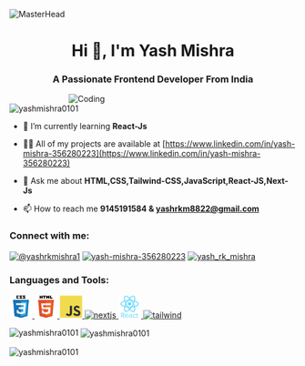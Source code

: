 ![MasterHead](https://as1.ftcdn.net/v2/jpg/03/77/08/22/1000_F_377082215_XdCMMLYICc9uDtX4bFLP7k0bfRf5rAPF.jpg)

<h1 align="center">Hi 👋, I'm Yash Mishra</h1>
<h3 align="center">A Passionate Frontend Developer From India</h3>
<img align="right" alt="Coding" width="400" src="https://as1.ftcdn.net/v2/jpg/05/73/93/78/1000_F_573937841_4jJdktJUUt0Xgp0xdmv56bpLUyph5LRA.jpg">

<p align="left"> <img src="https://komarev.com/ghpvc/?username=yashmishra0101&label=Profile%20views&color=0e75b6&style=flat" alt="yashmishra0101" /> </p>

- 🌱 I’m currently learning **React-Js**

- 👨‍💻 All of my projects are available at [https://www.linkedin.com/in/yash-mishra-356280223](https://www.linkedin.com/in/yash-mishra-356280223)

- 💬 Ask me about **HTML,CSS,Tailwind-CSS,JavaScript,React-JS,Next-Js**

- 📫 How to reach me **9145191584 & yashrkm8822@gmail.com**

<h3 align="left">Connect with me:</h3>
<p align="left">
<a href="https://twitter.com/@yashrkmishra1" target="blank"><img align="center" src="https://raw.githubusercontent.com/rahuldkjain/github-profile-readme-generator/master/src/images/icons/Social/twitter.svg" alt="@yashrkmishra1" height="30" width="40" /></a>
<a href="https://linkedin.com/in/yash-mishra-356280223" target="blank"><img align="center" src="https://raw.githubusercontent.com/rahuldkjain/github-profile-readme-generator/master/src/images/icons/Social/linked-in-alt.svg" alt="yash-mishra-356280223" height="30" width="40" /></a>
<a href="https://instagram.com/yash_rk_mishra" target="blank"><img align="center" src="https://raw.githubusercontent.com/rahuldkjain/github-profile-readme-generator/master/src/images/icons/Social/instagram.svg" alt="yash_rk_mishra" height="30" width="40" /></a>
</p>

<h3 align="left">Languages and Tools:</h3>
<p align="left"> <a href="https://www.w3schools.com/css/" target="_blank" rel="noreferrer"> <img src="https://raw.githubusercontent.com/devicons/devicon/master/icons/css3/css3-original-wordmark.svg" alt="css3" width="40" height="40"/> </a> <a href="https://www.w3.org/html/" target="_blank" rel="noreferrer"> <img src="https://raw.githubusercontent.com/devicons/devicon/master/icons/html5/html5-original-wordmark.svg" alt="html5" width="40" height="40"/> </a> <a href="https://developer.mozilla.org/en-US/docs/Web/JavaScript" target="_blank" rel="noreferrer"> <img src="https://raw.githubusercontent.com/devicons/devicon/master/icons/javascript/javascript-original.svg" alt="javascript" width="40" height="40"/> </a> <a href="https://nextjs.org/" target="_blank" rel="noreferrer"> <img src="http://surl.li/fyqpx" alt="nextjs" width="40" height="40"/> </a> <a href="https://reactjs.org/" target="_blank" rel="noreferrer"> <img src="https://raw.githubusercontent.com/devicons/devicon/master/icons/react/react-original-wordmark.svg" alt="react" width="40" height="40"/> </a> <a href="https://tailwindcss.com/" target="_blank" rel="noreferrer"> <img src="https://www.vectorlogo.zone/logos/tailwindcss/tailwindcss-icon.svg" alt="tailwind" width="40" height="40"/> </a> </p>

<p><img align="left" src="https://github-readme-stats.vercel.app/api/top-langs?username=yashmishra0101&show_icons=true&locale=en&layout=compact" alt="yashmishra0101" /></p>

<p>&nbsp;<img align="center" src="https://github-readme-stats.vercel.app/api?username=yashmishra0101&show_icons=true&locale=en" alt="yashmishra0101" /></p>

<p><img align="center" src="https://github-readme-streak-stats.herokuapp.com/?user=yashmishra0101&" alt="yashmishra0101" /></p>

